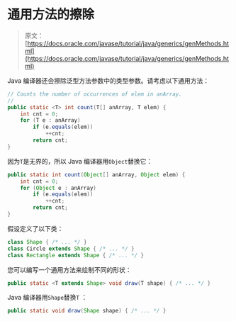 # 通用方法的擦除

> 原文： [https://docs.oracle.com/javase/tutorial/java/generics/genMethods.html](https://docs.oracle.com/javase/tutorial/java/generics/genMethods.html)

Java 编译器还会擦除泛型方法参数中的类型参数。请考虑以下通用方法：

```java
// Counts the number of occurrences of elem in anArray.
//
public static <T> int count(T[] anArray, T elem) {
    int cnt = 0;
    for (T e : anArray)
        if (e.equals(elem))
            ++cnt;
        return cnt;
}

```

因为`T`是无界的，所以 Java 编译器用`Object`替换它：

```java
public static int count(Object[] anArray, Object elem) {
    int cnt = 0;
    for (Object e : anArray)
        if (e.equals(elem))
            ++cnt;
        return cnt;
}

```

假设定义了以下类：

```java
class Shape { /* ... */ }
class Circle extends Shape { /* ... */ }
class Rectangle extends Shape { /* ... */ }

```

您可以编写一个通用方法来绘制不同的形状：

```java
public static <T extends Shape> void draw(T shape) { /* ... */ }

```

Java 编译器用`Shape`替换`T` ：

```java
public static void draw(Shape shape) { /* ... */ }

```